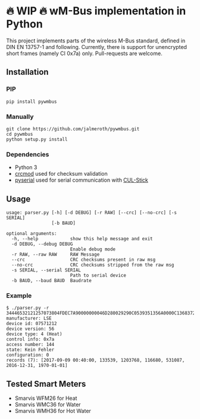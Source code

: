 # 🔥 WIP 🔥 wM-Bus implementation in Python

This project implements parts of the wireless M-Bus standard, defined in DIN EN 13757-1 and following.
Currently, there is support for unencrypted short frames (namely CI 0x7a) only. Pull-requests are welcome.

## Installation

### PIP

    pip install pywmbus

### Manually

    git clone https://github.com/jalmeroth/pywmbus.git
    cd pywmbus
    python setup.py install

### Dependencies

- Python 3
- [crcmod](http://crcmod.sourceforge.net/) used for checksum validation
- [pyserial](https://github.com/pyserial/pyserial) used for serial communication with [CUL-Stick](http://shop.busware.de/product_info.php/cPath/1_35/products_id/29)

## Usage

    usage: parser.py [-h] [-d DEBUG] [-r RAW] [--crc] [--no-crc] [-s SERIAL]
                     [-b BAUD]
    
    optional arguments:
      -h, --help            show this help message and exit
      -d DEBUG, --debug DEBUG
                            Enable debug mode
      -r RAW, --raw RAW     RAW Message
      --crc                 CRC checksums present in raw msg
      --no-crc              CRC checksums stripped from the raw msg
      -s SERIAL, --serial SERIAL
                            Path to serial device
      -b BAUD, --baud BAUD  Baudrate

### Example

    $ ./parser.py -r 34446532121257073804FDEC7A90000000046D280029290C0539351356A0000C13683720014C05806611004C13879649105300426C1F2C326CFFFF236E
    manufacturer: LSE
    device id: 07571212
    device version: 56
    device type: 4 (Heat)
    control info: 0x7a
    access number: 144
    state: Kein Fehler
    configuration: 0
    records (7): [2017-09-09 00:40:00, 133539, 1203768, 116680, 531087, 2016-12-31, 1970-01-01]    

## Tested Smart Meters

- Smarvis WFM26 for Heat
- Smarvis WMC36 for Water
- Smarvis WMH36 for Hot Water